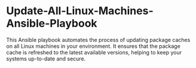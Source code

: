 # Update-All-Linux-Machines-Ansible-Playbook
This Ansible playbook automates the process of updating package caches on all Linux machines in your environment. It ensures that the package cache is refreshed to the latest available versions, helping to keep your systems up-to-date and secure.
